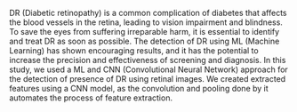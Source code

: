 DR (Diabetic retinopathy) is a common complication of diabetes that affects the blood vessels in the retina, leading to vision impairment and blindness. 
To save the eyes from suffering irreparable harm, it is essential to identify and treat DR as soon as possible. 
The detection of DR using ML (Machine Learning) has shown encouraging results, and it has the potential to increase the precision and effectiveness of screening and diagnosis. 
In this study, we used a ML and CNN (Convolutional Neural Network) approach for the detection of presence of DR using retinal images.
We created extracted features using a CNN model, as the convolution and pooling done by it automates the process of feature extraction.

